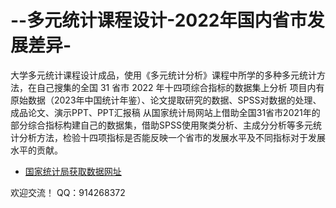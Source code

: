 # --多元统计课程设计-2022年国内省市发展差异-
大学多元统计课程设计成品，使用《多元统计分析》课程中所学的多种多元统计方法，在自己搜集的全国 31 省市 2022 年十四项综合指标的数据集上分析
项目内有原始数据（2023年中国统计年鉴）、论文提取研究的数据、SPSS对数据的处理、成品论文、演示PPT、PPT汇报稿
从国家统计局网站上借助全国31省市2021年的部分综合指标构建自己的数据集，借助SPSS使用聚类分析、主成分分析等多元统计分析方法，检验十四项指标是否能反映一个省市的发展水平及不同指标对于发展水平的贡献。

+ [国家统计局获取数据网址](http://www.stats.gov.cn/tjsj/)

欢迎交流！ QQ：914268372
